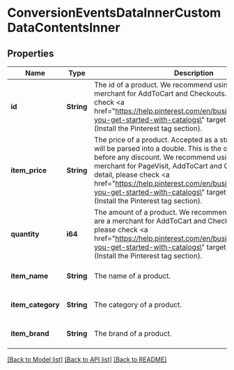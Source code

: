 # ConversionEventsDataInnerCustomDataContentsInner

## Properties
Name | Type | Description | Notes
------------ | ------------- | ------------- | -------------
**id** | **String** | The id of a product. We recommend using this if you are a merchant for AddToCart and Checkouts. For detail, please check <a href=\"https://help.pinterest.com/en/business/article/before-you-get-started-with-catalogs\" target=\"_blank\">here</a> (Install the Pinterest tag section). | [optional] [default to None]
**item_price** | **String** | The price of a product. Accepted as a string in the request; it will be parsed into a double. This is the original item value before any discount. We recommend using this if you are a merchant for PageVisit, AddToCart and Checkouts. For detail, please check <a href=\"https://help.pinterest.com/en/business/article/before-you-get-started-with-catalogs\" target=\"_blank\">here</a> (Install the Pinterest tag section). | [optional] [default to None]
**quantity** | **i64** | The amount of a product. We recommend using this if you are a merchant for AddToCart and Checkouts. For detail, please check <a href=\"https://help.pinterest.com/en/business/article/before-you-get-started-with-catalogs\" target=\"_blank\">here</a> (Install the Pinterest tag section). | [optional] [default to None]
**item_name** | **String** | The name of a product. | [optional] [default to None]
**item_category** | **String** | The category of a product. | [optional] [default to None]
**item_brand** | **String** | The brand of a product. | [optional] [default to None]

[[Back to Model list]](../README.md#documentation-for-models) [[Back to API list]](../README.md#documentation-for-api-endpoints) [[Back to README]](../README.md)


